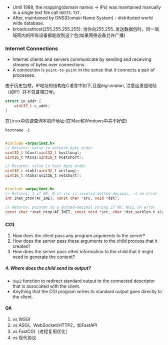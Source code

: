 
- Until 1988, the mapping(domain names -> IPs) was maintained manually in a single text file call `HOSTS.TXT`.
- After, maintained by DNS(Domain Name System) - distributed world wide database.
- broadcasthost(255.255.255.255): 当你向255.255..发送数据包时，同一局域网内的所有设备都能收到这个包(如果网络设备允许广播)

### Internet Connections 
- Internet clients and servers communicate by sending and receiving streams of bytes over connections.
- A connection is `point-to-point` in the sense that it connects a pair of processes.

由于历史包袱，IP地址的结构在C语言中如下,且是*big-endian*, 注意这里是地址（如IP）并不包含端口号。
```c
struct in_addr {
    uint32_t s_addr;
}
```

在Linux中快速查询本机IP地址:(在Mac和Windows中并不好使)
```shell
hostname -i
```

```c

#include <arpa/inet.h>
// Returns: value in network byte order
uint32_t htonl(uint32_t hostlong);
uint16_t htons(uint16_t hostshort);

// Returns: value in host byte order
uint32_t ntohl(uint32_t netlong);
uint16_t ntohs(unit16_t netshort);

```


```c

#include <arpa/inet.h>
// Returns: 1 if OK, 0 if src is invalid dotted decimal, −1 on error
int inet_pton(AF_INET, const char *src, void *dst);

// Returns: pointer to a dotted-decimal string if OK, NULL on error
const char *inet_ntop(AF_INET, const void *src, char *dst,socklen_t size);

```


### CGI
1. How does the client pass any program arguments to the server?
2. How does the server pass these arguments to the child process that it creates?
3. How does the server pass other information to the child that it might need to generate the content?
##### 4. Where does the child send its output?
- `dup2` function to redirect standard output to the connected descriptor that is associated with the client.
- Anything that the CGI program writes to standard output goes directly to the client.

#### QA
1. vs WSGI
2. vs ASGI，WebSocket/HTTP2，如FastAPI
3. vs FastCGI（进程复用优化）
4. vs 现代协议